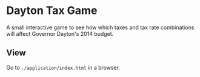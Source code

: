 # Dayton Tax Game

A small interactive game to see how which taxes and tax rate combinations will affect Governor Dayton's 2014 budget.

## View

Go to ```./application/index.html``` in a browser.